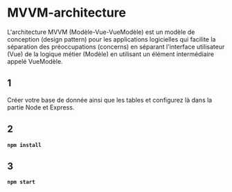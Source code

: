 # MVVM-architecture

L'architecture MVVM (Modèle-Vue-VueModèle) est un modèle de conception (design pattern) pour les applications logicielles qui facilite la séparation des préoccupations (concerns) en séparant l'interface utilisateur (Vue) de la logique métier (Modèle) en utilisant un élément intermédiaire appelé VueModèle.

## 1

Créer votre base de donnée ainsi que les tables et configurez là dans la partie Node et Express.

## 2

**` npm install `**

## 3

**` npm start `**
